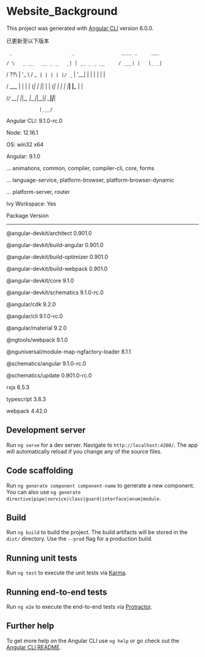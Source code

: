 # Website_Background

This project was generated with [Angular CLI](https://github.com/angular/angular-cli) version 6.0.0.

已更新至以下版本

     _                      _                 ____ _     ___

    / \   _ __   __ _ _   _| | __ _ _ __     / ___| |   |_ _|

   / ??\ | '_ \ / _` | | | | |/ _` | '__|   | |   | |    | |

  / ___ \| | | | (_| | |_| | | (_| | |      | |___| |___ | |

 /_/   \_\_| |_|\__, |\__,_|_|\__,_|_|       \____|_____|___|

                |___/

Angular CLI: 9.1.0-rc.0

Node: 12.16.1

OS: win32 x64

Angular: 9.1.0

... animations, common, compiler, compiler-cli, core, forms

... language-service, platform-browser, platform-browser-dynamic

... platform-server, router

Ivy Workspace: Yes

Package                                    Version

--------------------------------------------------------------------

@angular-devkit/architect                  0.901.0

@angular-devkit/build-angular              0.901.0

@angular-devkit/build-optimizer            0.901.0

@angular-devkit/build-webpack              0.901.0

@angular-devkit/core                       9.1.0

@angular-devkit/schematics                 9.1.0-rc.0

@angular/cdk                               9.2.0

@angular/cli                               9.1.0-rc.0

@angular/material                          9.2.0

@ngtools/webpack                           9.1.0

@nguniversal/module-map-ngfactory-loader   8.1.1

@schematics/angular                        9.1.0-rc.0

@schematics/update                         0.901.0-rc.0

rxjs                                       6.5.3

typescript                                 3.8.3

webpack                                    4.42.0

## Development server

Run `ng serve` for a dev server. Navigate to `http://localhost:4200/`. The app will automatically reload if you change any of the source files.

## Code scaffolding

Run `ng generate component component-name` to generate a new component. You can also use `ng generate directive|pipe|service|class|guard|interface|enum|module`.

## Build

Run `ng build` to build the project. The build artifacts will be stored in the `dist/` directory. Use the `--prod` flag for a production build.

## Running unit tests

Run `ng test` to execute the unit tests via [Karma](https://karma-runner.github.io).

## Running end-to-end tests

Run `ng e2e` to execute the end-to-end tests via [Protractor](http://www.protractortest.org/).

## Further help

To get more help on the Angular CLI use `ng help` or go check out the [Angular CLI README](https://github.com/angular/angular-cli/blob/master/README.md).
